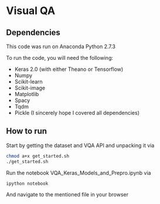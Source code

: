 # Visual QA

## Dependencies
This code was run on Anaconda Python 2.7.3

To run the code, you will need the following:
* Keras 2.0 (with either Theano or Tensorflow)
* Numpy
* Scikit-learn
* Scikit-image
* Matplotlib
* Spacy
* Tqdm
* Pickle
(I sincerely hope I covered all dependencies)

## How to run
Start by getting the dataset and VQA API and unpacking it via
```bash
chmod a+x get_started.sh
./get_started.sh
```

Run the notebook VQA_Keras_Models_and_Prepro.ipynb via
```bash
ipython notebook
```
And navigate to the mentioned file in your browser
